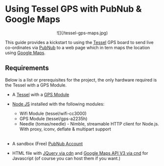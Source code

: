# Using Tessel GPS with PubNub & Google Maps
<center>![](/tessel-gps-maps.jpg)</center>


This guide provides a kickstart to using the [Tessel](http://tessel.io) GPS board to send live co-ordinates via [PubNub](http://www.pubnub.com/) to a web page which in tern maps the location using [Google Maps](https://developers.google.com/maps/documentation/javascript/).



## Requirements
Below is a list or prerequisites for the project, the only hardware required is the Tessel with a GPS Module.

* A [Tessel](http://tessel.io) with a [GPS Module](http://start.tessel.io/modules/gps)

* [Node JS](http://nodejs.org/download/) installed with the following modules:
    * Wifi Module (tessel/wifi-cc3000)
    * GPS Module (tessel/gps-a2235h)
    * Needle (tomas/needle) - Nimble, streamable HTTP client for Node.js. With proxy, iconv, deflate & multipart support
<br><br>
* A sandbox (Free) [PubNub Account](http://www.pubnub.com/) 
* HTML file with [JQuery via cdn](https://code.jquery.com/) and [Google Maps API V3 via cnd](https://developers.google.com/maps/documentation/javascript/tutorial) for Javascript (of course you can host them if you want.)